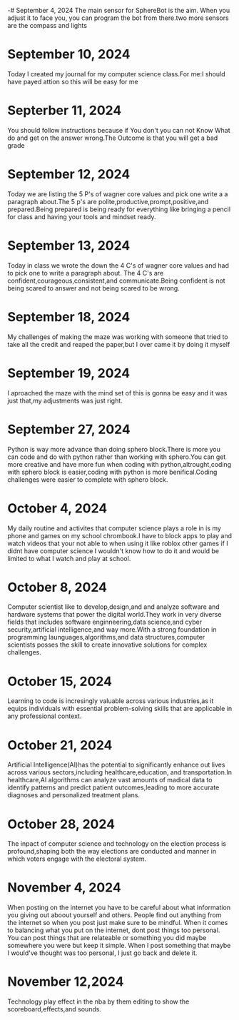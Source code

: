 -# September 4, 2024
The main sensor for SphereBot is the aim. When you adjust it to face you, you can program the bot from there.two more sensors are the compass and lights
# September 10, 2024
Today I created my journal for my computer science class.For me:I should have payed attion so this will be easy for me
# Septerber 11, 2024
You should follow instructions because if You don't you can not Know What do and get on the answer wrong.The Outcome is that you will get a bad grade
# September 12, 2024
Today we are listing the 5 P's of wagner core values and pick one write a a paragraph about.The 5 p's are polite,productive,prompt,positive,and prepared.Being prepared is being ready for everything like bringing a pencil for class and having your tools and mindset ready.
# September 13, 2024
Today in class we wrote the down the 4 C's of wagner core values and had to pick one to write a paragraph about. The 4 C's are confident,courageous,consistent,and communicate.Being confident is not being scared to answer and not being scared to be wrong.
# September 18, 2024
My challenges of making the maze was working with someone that tried to take all the credit and reaped the paper,but I over came it by doing it myself
# September 19, 2024
I aproached the maze with the mind set of this is gonna be easy and it was just that,my adjustments was just right.
# September 27, 2024
Python is way more advance than doing sphero block.There is more you can code and do with python rather than working with sphero.You can get more creative and have more fun when coding with python,altrought,coding with sphero block is easier,coding with python is more benifical.Coding challenges were easier to complete with sphero block.
# October 4, 2024
My daily routine and activites that computer science plays a role in is my phone and games on my school chrombook.I have to  block apps to play and watch videos that your not able to when using it like roblox other games if I didnt have computer science I wouldn't know how to do it and would be limited to what I watch and play at school.
# October 8, 2024
Computer scientist like to develop,design,and and analyze software and hardware systems that power the digital world.They work in very diverse fields that includes software enginneering,data science,and cyber security,artificial intelligence,and way more.With a strong foundation in programming launguages,algorithms,and data structures,computer scientists posses the skill to create innovative solutions for complex challenges.
# October 15, 2024
Learning to code is incresingly valuable across various industries,as it equips individuals with essential problem-solving skills that are applicable in any professional context.
# October 21, 2024
Artificial Intelligence(AI)has the potential to significantly enhance out lives across various sectors,including healthcare,education, and transportation.In healthcare,AI algorithms can analyze vast amounts of madical data to identify patterns and predict patient outcomes,leading to more accurate diagnoses and personalized treatment plans.
# October 28, 2024
The inpact of computer science and technology on the election process is profound,shaping both the way elections are conducted and manner in which voters engage with the electoral system.
# November 4, 2024
When posting on the internet you have to be careful about what information you giving out aboout yourself and others. People find out anything from the internet so when you post just make sure to be mindful. When it comes to balancing what you put on the internet, dont post things too personal. You can post things that are relateable or something you did maybe somewhere you were but keep it simple. When I post something that maybe I would've thought was too personal, I just go back and delete it. 
# November 12,2024
Technology play effect in the nba by them editing to show the scoreboard,effects,and sounds.
